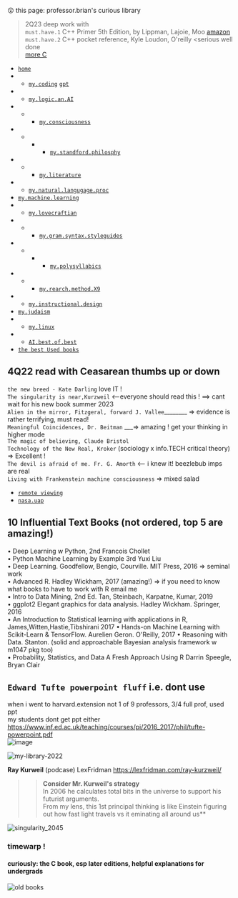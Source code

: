 😲  this page: professor.brian's curious library

> 2Q23 deep work with  
> `must.have.1` C++ Primer 5th Edition, by Lippman, Lajoie, Moo [amazon](https://www.amazon.com/Primer-5th-Stanley-B-Lippman/dp/0321714113/ref=sr_1_1?crid=18GTQEVGBW184&keywords=c%2B%2B+primer&qid=1684802643&sprefix=c%2B%2B+primer%2Caps%2C112&sr=8-1 )  
> `must.have.2` C++ pocket reference, Kyle Loudon, O'reilly <serious well done  
> [more C](https://github.com/bbe2/my_library/edit/coding.books/README.md)  

- [`home`](https://github.com/bbe2/my_library)  
- - [`my.coding`](https://github.com/bbe2/my_library/tree/coding.books) [`gpt`](https://github.com/bbe2/my_library/tree/gpt)  
- - [`my.logic.an.AI`](https://github.com/bbe2/my_library/tree/logic)  
- - - [`my.consciousness`](https://github.com/bbe2/my_library/tree/consciousness)  
- - - - [`my.standford.philosphy`](https://github.com/bbe2/my_library/tree/philosophy)  
- - - [`my.literature`](https://github.com/bbe2/my_library/tree/literature)  
- - [`my.natural.langugage.proc`](https://github.com/bbe2/my_library/tree/natural.language.processing)  
- [`my.machine.learning`](https://github.com/bbe2/my_library/tree/machine.learning)  
- - [`my.lovecraftian`](https://github.com/bbe2/my_library/tree/lovecraftian)  
- - - [`my.gram.syntax.styleguides`](https://github.com/bbe2/my_library/tree/syntax_grammar_style_guides)  
- - - - [`my.polysyllabics`](https://github.com/bbe2/my_library/tree/polysyllabics)  
- - - [`my.rearch.method.X9`](https://github.com/bbe2/my_library/tree/research.methods.biblio.X9.methods)  
- - [`my.instructional.design`](https://github.com/bbe2/my_library/tree/instructional.design)  
-  [`my.judaism`](https://github.com/bbe2/my_library/tree/judaism)  
- - [`my.linux`](https://github.com/bbe2/my_library/tree/linux)  
- -  [`AI.best.of.best`](https://github.com/bbe2/my_library/tree/AI.the.best.of.best)  
-  [`the best Used books`](https://www.abebooks.com/)  

                                                       
## 4Q22 read with Ceasarean thumbs up or down  
`the new breed - Kate Darling`  love IT  !  
`The singularity is near,Kurzweil`  <--everyone should read this ! ==> cant wait for his new book summer 2023  
`Alien in the mirror, Fitzgeral, forward J. Vallee`________ => evidence is rather terrifying, must read!  
`Meaningful Coincidences, Dr. Beitman`  ___=> amazing !  get your thinking in higher mode    
`The magic of believing, Claude Bristol`  
`Technology of the New Real, Kroker` (sociology x info.TECH critical theory) => Excellent !  
`The devil is afraid of me. Fr. G. Amorth` <-- i knew it! beezlebub imps are real   
`Living with Frankenstein machine consciousness` => mixed salad  
- [`remote viewing`](https://rviewer.com/ )  
- [`nasa.uap`](https://www.nasa.gov/feature/nasa-announces-unidentified-aerial-phenomena-study-team-members/)  

## **10 Influential Text Books (not ordered, top 5 are amazing!)**  
• Deep Learning w Python, 2nd Francois Chollet  
• Python Machine Learning by Example 3rd Yuxi Liu  
• Deep Learning. Goodfellow, Bengio, Courville. MIT Press, 2016  => seminal work  
• Advanced R. Hadley Wickham, 2017 (amazing!)  => if you need to know what books to have to work with R email me  
• Intro to Data Mining, 2nd Ed. Tan, Steinbach, Karpatne, Kumar, 2019  
• ggplot2 Elegant graphics for data analysis. Hadley Wickham. Springer, 2016    
• An Introduction to Statistical learning with applications in R, James,Witten,Hastie,Tibshirani 2017
• Hands-on Machine Learning with Scikit-Learn & TensorFlow. Aurelien Geron. O'Reilly, 2017 
• Reasoning with Data. Stanton. (solid and approachable Bayesian analysis framework w m1047 pkg too)  
• Probability, Statistics, and Data A Fresh Approach Using R  Darrin Speegle, Bryan Clair  

  
## `Edward Tufte powerpoint fluff` i.e. dont use  
when i went to harvard.extension not 1 of 9 professors, 3/4 full prof, used ppt  
my students dont get ppt either  
https://www.inf.ed.ac.uk/teaching/courses/pi/2016_2017/phil/tufte-powerpoint.pdf  
![image](https://user-images.githubusercontent.com/59778456/201488986-2bc4873d-a9ff-47d0-9380-c039a3b3fb8c.png)
 
![my-library-2022](https://user-images.githubusercontent.com/59778456/193679900-04ccd057-71b9-4d4b-9a72-f1d85842c3d5.jpg)

**Ray Kurweil**  (podcase) LexFridman https://lexfridman.com/ray-kurzweil/  
>> **Consider Mr. Kurweil's strategy**  
>> In 2006 he calculates total bits in the universe to support his futurist arguments.  
>> From my lens, this 1st principal thinking is like Einstein figuring out how fast light travels vs it eminating all around us**  

![`singularity_2045`](https://user-images.githubusercontent.com/59778456/199331003-d078b3c8-7ebf-4693-93b4-18857c071630.JPG)
  
### timewarp ! 
#### curiously: the C book, esp later editions, helpful explanations for undergrads  
![`old books`](https://user-images.githubusercontent.com/59778456/214867438-38cfee84-2b36-444a-a274-144e4e09ab9e.jpg)

